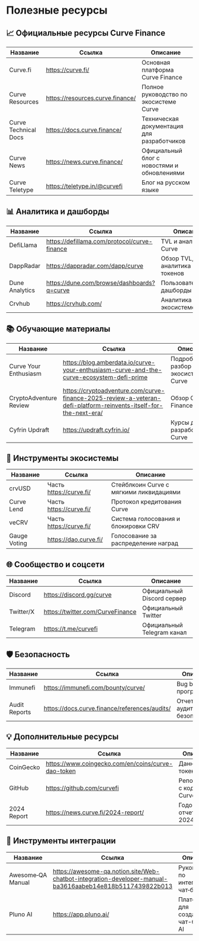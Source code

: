 # Полезные ресурсы

## 📈 Официальные ресурсы Curve Finance

| Название | Ссылка | Описание |
|----------|--------|----------|
| Curve.fi | <https://curve.fi/> | Основная платформа Curve Finance |
| Curve Resources | <https://resources.curve.finance/> | Полное руководство по экосистеме Curve |
| Curve Technical Docs | <https://docs.curve.finance/> | Техническая документация для разработчиков |
| Curve News | <https://news.curve.finance/> | Официальный блог с новостями и обновлениями |
| Curve Teletype | <https://teletype.in/@curvefi> | Блог на русском языке |

## 📊 Аналитика и дашборды

| Название | Ссылка | Описание |
|----------|--------|----------|
| DefiLlama | <https://defillama.com/protocol/curve-finance> | TVL и аналитика Curve |
| DappRadar | <https://dappradar.com/dapp/curve> | Обзор TVL, аналитика токенов |
| Dune Analytics | <https://dune.com/browse/dashboards?q=curve> | Пользовательские дашборды Curve |
| Crvhub | <https://crvhub.com/> | Аналитика по экосистеме Curve |

## 📚 Обучающие материалы

| Название | Ссылка | Описание |
|----------|--------|----------|
| Curve Your Enthusiasm | <https://blog.amberdata.io/curve-your-enthusiasm-curve-and-the-curve-ecosystem-defi-prime> | Подробный разбор экосистемы Curve |
| CryptoAdventure Review | <https://cryptoadventure.com/curve-finance-2025-review-a-veteran-defi-platform-reinvents-itself-for-the-next-era/> | Обзор Curve Finance 2025 |
| Cyfrin Updraft | <https://updraft.cyfrin.io/> | Курсы для разработчиков Curve |

## 🔧 Инструменты экосистемы

| Название | Ссылка | Описание |
|----------|--------|----------|
| crvUSD | Часть <https://curve.fi/> | Стейблкоин Curve с мягкими ликвидациями |
| Curve Lend | Часть <https://curve.fi/> | Протокол кредитования Curve |
| veCRV | Часть <https://curve.fi/> | Система голосования и блокировки CRV |
| Gauge Voting | <https://dao.curve.fi/> | Голосование за распределение наград |

## 🌐 Сообщество и соцсети

| Название | Ссылка | Описание |
|----------|--------|----------|
| Discord | <https://discord.gg/curve> | Официальный Discord сервер |
| Twitter/X | <https://twitter.com/CurveFinance> | Официальный Twitter |
| Telegram | <https://t.me/curvefi> | Официальный Telegram канал |

## 🛡️ Безопасность

| Название | Ссылка | Описание |
|----------|--------|----------|
| Immunefi | <https://immunefi.com/bounty/curve/> | Bug bounty программа |
| Audit Reports | <https://docs.curve.finance/references/audits/> | Отчеты аудитов безопасности |

## 💡 Дополнительные ресурсы

| Название | Ссылка | Описание |
|----------|--------|----------|
| CoinGecko | <https://www.coingecko.com/en/coins/curve-dao-token> | Данные о токене CRV |
| GitHub | <https://github.com/curvefi> | Репозитории с кодом Curve |
| 2024 Report | <https://news.curve.fi/2024-report/> | Годовой отчет за 2024 год |

## 🤖 Инструменты интеграции

| Название | Ссылка | Описание |
|----------|--------|----------|
| Awesome‑QA Manual | <https://awesome-qa.notion.site/Web-chatbot-integration-developer-manual-ba3616aabeb14e818b5117439822b013> | Руководство по интеграции чат‑бота |
| Pluno AI | <https://app.pluno.ai/> | Платформа для создания чат-ботов с AI |
